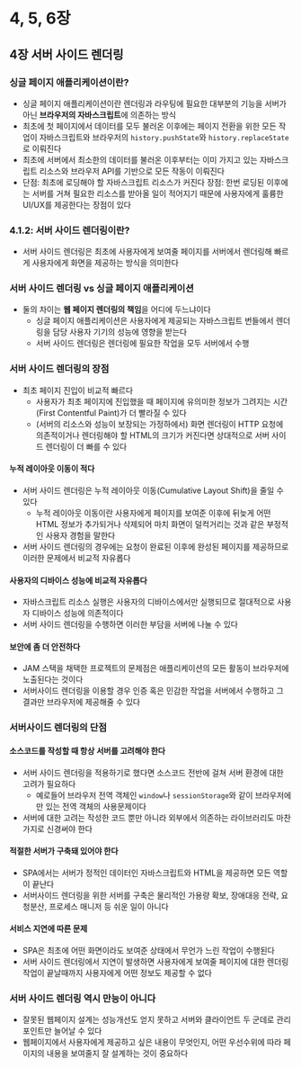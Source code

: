 # 4, 5, 6장

## 4장 서버 사이드 렌더링

### 싱글 페이지 애플리케이션이란?

- 싱글 페이지 애플리케이션이란 렌더링과 라우팅에 필요한 대부분의 기능을 서버가 아닌 **브라우저의 자바스크립트**에 의존하는 방식
- 최초에 첫 페이지에서 데이터를 모두 불러온 이후에는 페이지 전환을 위한 모든 작업이 자바스크립트와 브라우저의 `history.pushState`와 `history.replaceState`로 이뤄진다
- 최초에 서버에서 최소한의 데이터를 불러온 이후부터는 이미 가지고 있는 자바스크립트 리소스와 브라우저 API를 기반으로 모든 작동이 이뤄진다
- 단점: 최초에 로딩해야 할 자바스크립트 리소스가 커진다
  장점: 한번 로딩된 이후에는 서버를 거쳐 필요한 리소스를 받아올 일이 적어지기 때문에 사용자에게 훌륭한 UI/UX를 제공한다는 장점이 있다

### 4.1.2: 서버 사이드 렌더링이란?

- 서버 사이드 렌더링은 최초에 사용자에게 보여줄 페이지를 서버에서 렌더링해 빠르게 사용자에게 화면을 제공하는 방식을 의미한다

### 서버 사이드 렌더링 vs 싱글 페이지 애플리케이션

- 둘의 차이는 **웹 페이지 렌더링의 책임**을 어디에 두느냐이다
  - 싱글 페이지 애플리케이션은 사용자에게 제공되는 자바스크립트 번들에서 렌더링을 담당
    사용자 기기의 성능에 영향을 받는다
  - 서버 사이드 렌더링은 렌더링에 필요한 작업을 모두 서버에서 수행

### 서버 사이드 렌더링의 장점

- 최초 페이지 진입이 비교적 빠르다
  - 사용자가 최초 페이지에 진입했을 때 페이지에 유의미한 정보가 그려지는 시간(First Contentful Paint)가 더 빨라질 수 있다
  - (서버의 리소스와 성능이 보장되는 가정하에서) 화면 렌더링이 HTTP 요청에 의존적이거나 렌더링해야 할 HTML의 크기가 커진다면 상대적으로 서버 사이드 렌더링이 더 빠를 수 있다

#### 누적 레이아웃 이동이 적다

- 서버 사이드 렌더링은 누적 레이아웃 이동(Cumulative Layout Shift)을 줄일 수 있다
  - 누적 레이아웃 이동이란 사용자에게 페이지를 보여준 이후에 뒤늦게 어떤 HTML 정보가 추가되거나 삭제되어 마치 화면이 덜컥거리는 것과 같은 부정적인 사용자 경험을 말한다
- 서버 사이드 렌더링의 경우에는 요청이 완료된 이후에 완성된 페이지를 제공하므로 이러한 문제에서 비교적 자유롭다

#### 사용자의 디바이스 성능에 비교적 자유롭다

- 자바스크립트 리소스 실행은 사용자의 디바이스에서만 실행되므로 절대적으로 사용자 디바이스 성능에 의존적이다
- 서버 사이드 렌더링을 수행하면 이러한 부담을 서버에 나눌 수 있다

#### 보안에 좀 더 안전하다

- JAM 스택을 채택한 프로젝트의 문제점은 애플리케이션의 모든 활동이 브라우저에 노출된다는 것이다
- 서버사이드 렌더링을 이용할 경우 인증 혹은 민감한 작업을 서버에서 수행하고 그 결과만 브라우저에 제공해줄 수 있다

### 서버사이드 렌더링의 단점

#### 소스코드를 작성할 때 항상 서버를 고려해야 한다

- 서버 사이드 렌더링을 적용하기로 했다면 소스코드 전반에 걸쳐 서버 환경에 대한 고려가 필요하다
  - 예로들어 브라우저 전역 객체인 `window`나 `sessionStorage`와 같이 브라우저에만 있는 전역 객체의 사용문제이다
- 서버에 대한 고려는 작성한 코드 뿐만 아니라 외부에서 의존하는 라이브러리도 마찬가지로 신경써야 한다

#### 적절한 서버가 구축돼 있어야 한다

- SPA에서는 서버가 정적인 데이터인 자바스크립트와 HTML을 제공하면 모든 역할이 끝난다
- 서버사이드 렌더링을 위한 서버를 구축은 물리적인 가용량 확보, 장애대응 전략, 요청분산, 프로세스 매니저 등 쉬운 일이 아니다

#### 서비스 지연에 따른 문제

- SPA은 최초에 어떤 화면이라도 보여준 상태에서 무언가 느린 작업이 수행된다
- 서버 사이드 렌더링에서 지연이 발생하면 사용자에게 보여줄 페이지에 대한 렌더링 작업이 끝날때까지 사용자에게 어떤 정보도 제공할 수 없다

### 서버 사이드 렌더링 역시 만능이 아니다

- 잘못된 웹페이지 설계는 성능개선도 얻지 못하고 서버와 클라이언트 두 군데로 관리 포인트만 늘어날 수 있다
- 웹페이지에서 사용자에게 제공하고 싶은 내용이 무엇인지, 어떤 우선수위에 따라 페이지의 내용을 보여줄지 잘 설계하는 것이 중요하다
